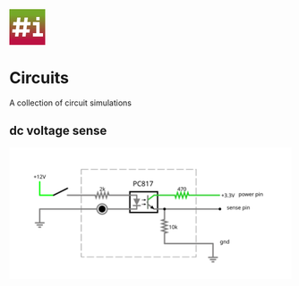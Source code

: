 ﻿<img src="../Sharpi/img/sharpi.png">

# Circuits

A collection of circuit simulations


## dc voltage sense

[<img src="../Circuits/dcvoltagesense.svg">](https://www.falstad.com/circuit/circuitjs.html?ctz=CQAgjCAMB0l3BWcMBMcUHYMGZIA4UA2ATmIxAUgpABZsKBTAWjDACgbJzDORttCIQgkH9B7AM60aePgIo0acwVQgAzAIYAbCQzYB3abIGyEivoVmQ2AJwVKxQ3o6po4tkDlHy8YbytoMazsvC1lQxStkeANPeUiQPBkjKFjQk0SeMNSAJRTHBJQ8KKpeMBQoSpgENgBzfMsUzioWtjzff0S8KhdK52h6FqhoGuwlNX0AExsAewAHAB0ARxQR8BBiAZRmVmHIGgqaaDAk4kgEMEgwGgQMYgQK1TY-Cp4exrMHRoqJ6fnl1ZIIYQGBXNgADyEhHo2DASAwu1hsiUfhAAAUAMK+DAQrrvYgbWF8DCHcAVXQAO10CwkcwAlhTcXgsglikobhAURVahTJnVEslWYLulU2AAjRKQAmYQSfQIE6yQs7kfiye4EsacskgOYzfQMGw0+mMoA)

